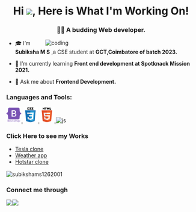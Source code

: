 <h1 align="center">Hi <img src="https://raw.githubusercontent.com/MartinHeinz/MartinHeinz/master/wave.gif" width="30px">, Here is What I'm Working On!</h1>

<h3 align="center">👨‍💻 A budding Web developer.</h3>
<img align="right" alt="coding" width="400" src="https://cdn.dribbble.com/users/1314475/screenshots/3031368/me.gif">

- 🎓 I’m **Subiksha M S** ,a CSE student at **GCT,Coimbatore of batch 2023.**


- 🌱 I’m currently learning **Front end development at Spotknack Mission 2021.**


- 💬 Ask me about **Frontend Development.**






<h3 align="left">Languages and Tools:</h3>
<p align="left"> <a href="https://getbootstrap.com" target="_blank"> <img src="https://raw.githubusercontent.com/devicons/devicon/master/icons/bootstrap/bootstrap-plain-wordmark.svg" alt="bootstrap" width="40" height="40"/> </a> <a href="https://www.w3schools.com/css/" target="_blank"> <img src="https://raw.githubusercontent.com/devicons/devicon/master/icons/css3/css3-original-wordmark.svg" alt="css3" width="40" height="40"/> </a> <a href="https://www.w3.org/html/" target="_blank"> <img src="https://raw.githubusercontent.com/devicons/devicon/master/icons/html5/html5-original-wordmark.svg" alt="html5" width="40" height="40"/> </a> <img src="https://encrypted-tbn0.gstatic.com/images?q=tbn:ANd9GcS094hjIwMEaE-xLvYLrMmxKMIKsF48uuGI3w&usqp=CAU" alt="js" width="40" height="40"/> </p>
<h3>Click Here to see my Works</h3>
<ul>
  <li><a href="https://vigorous-bassi-8dc97e.netlify.app/">Tesla clone</a></li>
  <li><a href="https://wizardly-cray-36417b.netlify.app/">Weather app</a></li> 
  <li><a href="https://serene-goldberg-f8b619.netlify.app/">Hotstar clone</a> </li> 
 </ul>
 <p><img align="center" src="https://github-readme-stats.vercel.app/api/top-langs?username=subikshams1262001&show_icons=true&locale=en&layout=compact" alt="subikshams1262001" /></p>
<h3>Connect me through</h3>

  
  <a href="https://www.linkedin.com/in/subiksha-m-s-a978171b0/">
   <img src="https://img.icons8.com/bubbles/50/000000/linkedin.png"/ align="left">
  </a> 
 <a href="mailto:subikshams2001@gmail.com.com"><img src="https://img.icons8.com/bubbles/50/000000/gmail.png"> 
  </a>
